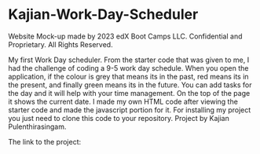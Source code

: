 # Kajian-Work-Day-Scheduler

Website Mock-up made by 2023 edX Boot Camps LLC. Confidential and Proprietary. All Rights Reserved.

My first Work Day scheduler. From the starter code that was given to me, I had the challenge of coding a 9-5 work day schedule. When you open the application, if the colour is grey that means its in the past, red means its in the present, and finally green means its in the future. You can add tasks for the day and it will help with your time management. On the top of the page it shows the current date. I made my own HTML code after viewing the starter code and made the javascript portion for it. For installing my project you just need to clone this code to your repository. Project by Kajian Pulenthirasingam.

The link to the project: